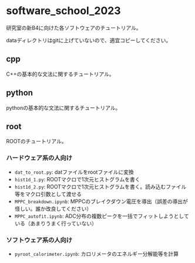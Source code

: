 # software_school_2023
研究室の新B4に向けた各ソフトウェアのチュートリアル。

dataディレクトリはgitに上げていないので、適宜コピーしてください。

## cpp
C++の基本的な文法に関するチュートリアル。

## python
pythonの基本的な文法に関するチュートリアル。

## root
ROOTのチュートリアル。
### ハードウェア系の人向け
- `dat_to_root.py`: datファイルをrootファイルに変換
- `hist1d_1.py`: ROOTマクロで1次元ヒストグラムを書く
- `hist1d_2.py`: ROOTマクロで1次元ヒストグラムを書く。読み込むファイル等をマクロ引数として渡せる
- `MPPC_breakdown.ipynb`: MPPCのブレイクダウン電圧を導出（誤差の導出が怪しい。誰か改良してください）
- `MPPC_autofit.ipynb`: ADC分布の複数ピークを一括でフィットしようとしている（あまりうまく行っていない）
### ソフトウェア系の人向け
- `pyroot_calorimeter.ipynb`: カロリメータのエネルギー分解能等を計算



